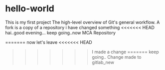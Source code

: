 # hello-world
This is my first project
The high-level overview of Git's general workflow.
A fork is a copy of a repository
i have changed something
<<<<<<< HEAD
hai..good evening...
keep going..now
MCA Repository

=======
now let's leave
<<<<<<< HEAD
>>>>>>> I made a change
=======
keep going..
>>>>>>> Change made to gitlab_new
